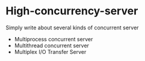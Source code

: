 # High-concurrency-server
Simply write about several kinds of concurrent server

* Multiprocess concurrent server
* Multithread concurrent server
* Multiplex I/O Transfer Server
